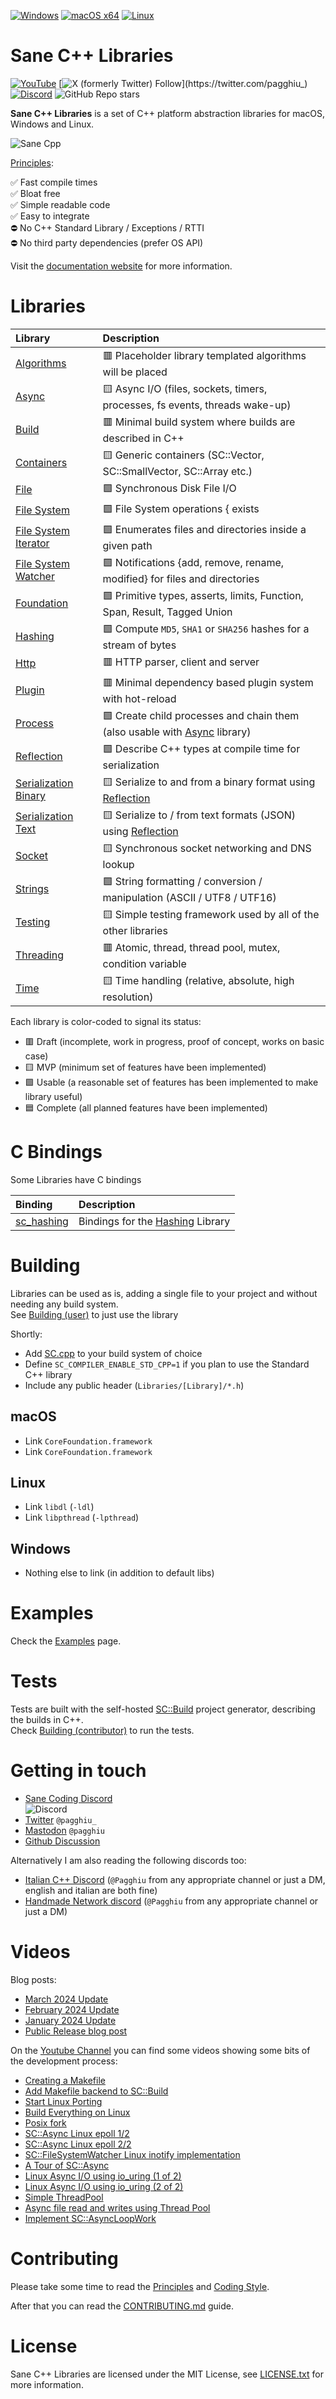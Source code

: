 [![Windows](https://github.com/Pagghiu/SaneCppLibraries/actions/workflows/windows.yml/badge.svg)](https://github.com/Pagghiu/SaneCppLibraries/actions/workflows/windows.yml)
[![macOS x64](https://github.com/Pagghiu/SaneCppLibraries/actions/workflows/macos_x64.yml/badge.svg)](https://github.com/Pagghiu/SaneCppLibraries/actions/workflows/macos_x64.yml)
[![Linux](https://github.com/Pagghiu/SaneCppLibraries/actions/workflows/linux.yml/badge.svg)](https://github.com/Pagghiu/SaneCppLibraries/actions/workflows/linux.yml)

# Sane C++ Libraries

[![YouTube](https://img.shields.io/youtube/channel/subscribers/UCnmN_whfM12LU6VNQWG0NFg)](https://youtube.com/@Pagghiu)
[![X (formerly Twitter) Follow](https://img.shields.io/twitter/follow/pagghiu_)](https://twitter.com/pagghiu_)
[![Discord](https://img.shields.io/discord/1195076118307426384)](https://discord.gg/tyBfFp33Z6)
![GitHub Repo stars](https://img.shields.io/github/stars/Pagghiu/SaneCppLibraries)

**Sane C++ Libraries** is a set of C++ platform abstraction libraries for macOS, Windows and Linux.

![Sane Cpp](https://pagghiu.github.io/site/blog/2023-12-23-SaneCppLibrariesRelease/article.svg)

[Principles](https://pagghiu.github.io/SaneCppLibraries/page_principles.html):

✅ Fast compile times  
✅ Bloat free  
✅ Simple readable code  
✅ Easy to integrate  
⛔️ No C++ Standard Library / Exceptions / RTTI  
⛔️ No third party dependencies (prefer OS API)

Visit the [documentation website](https://pagghiu.github.io/SaneCppLibraries/index.html) for more information.

# Libraries

Library                                                                                                 | Description
:-------------------------------------------------------------------------------------------------------|:------------------------------------------------------------------------------------
[Algorithms](https://pagghiu.github.io/SaneCppLibraries/library_algorithms.html)                        | 🟥 Placeholder library templated algorithms will be placed
[Async](https://pagghiu.github.io/SaneCppLibraries/library_async.html)                                  | 🟨 Async I/O (files, sockets, timers, processes, fs events, threads wake-up)
[Build](https://pagghiu.github.io/SaneCppLibraries/library_build.html)                                  | 🟥 Minimal build system where builds are described in C++
[Containers](https://pagghiu.github.io/SaneCppLibraries/library_containers.html)                        | 🟨 Generic containers (SC::Vector, SC::SmallVector, SC::Array etc.)
[File](https://pagghiu.github.io/SaneCppLibraries/library_file.html)                                    | 🟩 Synchronous Disk File I/O
[File System](https://pagghiu.github.io/SaneCppLibraries/library_file_system.html)                      | 🟩 File System operations { exists | copy | delete } for { files | directories }
[File System Iterator](https://pagghiu.github.io/SaneCppLibraries/library_file_system_iterator.html)    | 🟩 Enumerates files and directories inside a given path
[File System Watcher](https://pagghiu.github.io/SaneCppLibraries/library_file_system_watcher.html)      | 🟩 Notifications {add, remove, rename, modified} for files and directories
[Foundation](https://pagghiu.github.io/SaneCppLibraries/library_foundation.html)                        | 🟩 Primitive types, asserts, limits, Function, Span, Result, Tagged Union
[Hashing](https://pagghiu.github.io/SaneCppLibraries/library_hashing.html)                              | 🟩 Compute `MD5`, `SHA1` or `SHA256` hashes for a stream of bytes
[Http](https://pagghiu.github.io/SaneCppLibraries/library_http.html)                                    | 🟥 HTTP parser, client and server
[Plugin](https://pagghiu.github.io/SaneCppLibraries/library_plugin.html)                                | 🟥 Minimal dependency based plugin system with hot-reload
[Process](https://pagghiu.github.io/SaneCppLibraries/library_process.html)                              | 🟩 Create child processes and chain them (also usable with [Async](https://pagghiu.github.io/SaneCppLibraries/library_async.html) library)
[Reflection](https://pagghiu.github.io/SaneCppLibraries/library_reflection.html)                        | 🟩 Describe C++ types at compile time for serialization
[Serialization Binary](https://pagghiu.github.io/SaneCppLibraries/library_serialization_binary.html)    | 🟨 Serialize to and from a binary format using [Reflection](https://pagghiu.github.io/SaneCppLibraries/library_reflection.html)
[Serialization Text](https://pagghiu.github.io/SaneCppLibraries/library_serialization_text.html)        | 🟨 Serialize to / from text formats (JSON) using [Reflection](https://pagghiu.github.io/SaneCppLibraries/library_reflection.html)
[Socket](https://pagghiu.github.io/SaneCppLibraries/library_socket.html)                                | 🟨 Synchronous socket networking and DNS lookup
[Strings](https://pagghiu.github.io/SaneCppLibraries/library_strings.html)                              | 🟩 String formatting / conversion / manipulation (ASCII / UTF8 / UTF16)
[Testing](https://pagghiu.github.io/SaneCppLibraries/library_testing.html)                              | 🟨 Simple testing framework used by all of the other libraries
[Threading](https://pagghiu.github.io/SaneCppLibraries/library_threading.html)                          | 🟥 Atomic, thread, thread pool, mutex, condition variable
[Time](https://pagghiu.github.io/SaneCppLibraries/library_time.html)                                    | 🟨 Time handling (relative, absolute, high resolution)

Each library is color-coded to signal its status:
- 🟥 Draft (incomplete, work in progress, proof of concept, works on basic case)
- 🟨 MVP (minimum set of features have been implemented)
- 🟩 Usable (a reasonable set of features has been implemented to make library useful)
- 🟦 Complete (all planned features have been implemented)


# C Bindings
Some Libraries have C bindings

Binding                                                                                 | Description
:---------------------------------------------------------------------------------------|:----------------------------------------------------------------------------------------------------
[sc_hashing](https://pagghiu.github.io/SaneCppLibraries/group__group__sc__hashing.html) | Bindings for the [Hashing](https://pagghiu.github.io/SaneCppLibraries/library_hashing.html) Library


# Building

Libraries can be used as is, adding a single file to your project and without needing any build system.  
See [Building (user)](https://pagghiu.github.io/SaneCppLibraries/page_building_user.html) to just use the library

Shortly:
- Add [SC.cpp](Bindings/cpp/SC.cpp) to your build system of choice
- Define `SC_COMPILER_ENABLE_STD_CPP=1` if you plan to use the Standard C++ library
- Include any public header (`Libraries/[Library]/*.h`)

## macOS
- Link `CoreFoundation.framework`
- Link `CoreFoundation.framework`

## Linux
- Link `libdl` (`-ldl`)
- Link `libpthread` (`-lpthread`)

## Windows
- Nothing else to link (in addition to default libs)

# Examples

Check the [Examples](https://pagghiu.github.io/SaneCppLibraries/page_examples.html) page.

# Tests

Tests are built with the self-hosted [SC::Build](https://pagghiu.github.io/SaneCppLibraries/library_build.html) project generator, describing the builds in C++.    
Check [Building (contributor)](https://pagghiu.github.io/SaneCppLibraries/page_building_contributor.html) to run the tests.

# Getting in touch

- [Sane Coding Discord](https://discord.gg/tyBfFp33Z6)  
![Discord](https://img.shields.io/discord/1195076118307426384)
- [Twitter](https://twitter.com/pagghiu_) `@pagghiu_`
- [Mastodon](https://mastodon.gamedev.place/@pagghiu) `@pagghiu`
- [Github Discussion](https://github.com/Pagghiu/SaneCppLibraries/discussions)

Alternatively I am also reading the following discords too:
- [Italian C++ Discord](https://discord.gg/GPATr8QxfS) (`@Pagghiu` from any appropriate channel or just a DM, english and italian are both fine)
- [Handmade Network discord](https://discord.gg/hmn) (`@Pagghiu` from any appropriate channel or just a DM)

# Videos

Blog posts:
- [March 2024 Update](https://pagghiu.github.io/site/blog/2024-03-27-SaneCppLibrariesUpdate.html)
- [February 2024 Update](https://pagghiu.github.io/site/blog/2024-02-23-SaneCppLibrariesUpdate.html)
- [January 2024 Update](https://pagghiu.github.io/site/blog/2024-01-23-SaneCppLibrariesUpdate.html)
- [Public Release blog post](https://pagghiu.github.io/site/blog/2023-12-23-SaneCppLibrariesRelease.html)

On the [Youtube Channel](https://www.youtube.com/@Pagghiu) you can find some videos showing some bits of the development process:
- [Creating a Makefile](https://www.youtube.com/watch?v=2ccW8TBAWWE)
- [Add Makefile backend to SC::Build](https://www.youtube.com/watch?v=wYmT3xAzMxU)
- [Start Linux Porting](https://www.youtube.com/watch?v=DUZeu6VDGL8)
- [Build Everything on Linux](https://www.youtube.com/watch?v=gu3x3Y1zZLI)
- [Posix fork](https://www.youtube.com/watch?v=-OiVELMxL6Q)
- [SC::Async Linux epoll 1/2](https://www.youtube.com/watch?v=4rC4aKCD0V8)
- [SC::Async Linux epoll 2/2](https://www.youtube.com/watch?v=uCsGpJcF2oc)
- [SC::FileSystemWatcher Linux inotify implementation](https://www.youtube.com/watch?v=92saVDCRnCI)
- [A Tour of SC::Async](https://www.youtube.com/watch?v=pIGosb2D2Ro)
- [Linux Async I/O using io_uring (1 of 2)](https://www.youtube.com/watch?v=YR935rorb3E)
- [Linux Async I/O using io_uring (2 of 2)](https://www.youtube.com/watch?v=CgYE0YrpHt0)
- [Simple ThreadPool](https://www.youtube.com/watch?v=e48ruImESxI)
- [Async file read and writes using Thread Pool](https://www.youtube.com/watch?v=WF9beKyEA_E)
- [Implement SC::AsyncLoopWork](https://www.youtube.com/watch?v=huavEjzflHQ)

# Contributing

Please take some time to read the [Principles](https://pagghiu.github.io/SaneCppLibraries/page_principles.html) and [Coding Style](https://pagghiu.github.io/SaneCppLibraries/page_coding_style.html).

After that you can read the [CONTRIBUTING.md](CONTRIBUTING.md) guide.

# License

Sane C++ Libraries are licensed under the MIT License, see [LICENSE.txt](LICENSE.txt) for more information.
